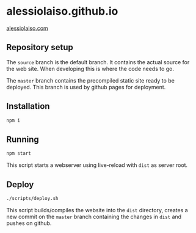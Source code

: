 # alessiolaiso.github.io

[alessiolaiso.com](https://alessiolaiso.com)

## Repository setup

The `source` branch is the default branch.
It contains the actual source for the web site.
When developing this is where the code needs to go.

The `master` branch contains the precompiled static site ready to be deployed.
This branch is used by github pages for deployment.

## Installation

```sh
npm i
```

## Running

```sh
npm start
```

This script starts a webserver using live-reload with `dist` as server root.

## Deploy

```sh
./scripts/deploy.sh
```

This script builds/compiles the website into the `dist` directory, creates a new commit on the `master` branch containing the changes in `dist` and pushes on github.
